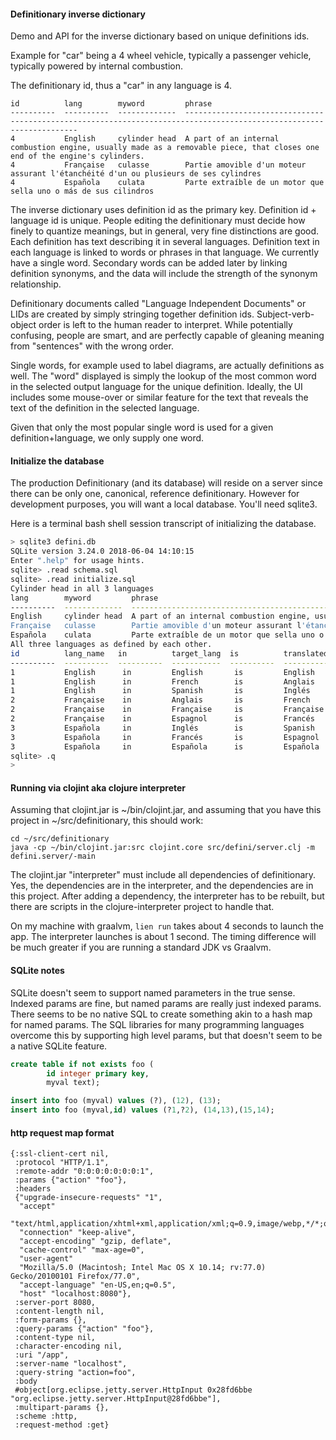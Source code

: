 #### Definitionary inverse dictionary

Demo and API for the inverse dictionary based on unique definitions ids.

Example for "car" being a 4 wheel vehicle, typically a passenger vehicle, typically powered by internal combustion.

The definitionary id, thus a "car" in any language is 4. 

```
id          lang        myword         phrase
----------  ----------  -------------  --------------------------------------------------------------------------------------------------------------------
4           English     cylinder head  A part of an internal combustion engine, usually made as a removable piece, that closes one end of the engine's cylinders.
4           Française   culasse        Partie amovible d'un moteur assurant l'étanchéité d'un ou plusieurs de ses cylindres
4           Española    culata         Parte extraíble de un motor que sella uno o más de sus cilindros
```


The inverse dictionary uses definition id as the primary key. Definition id + language id is unique. People
editing the definitionary must decide how finely to quantize meanings, but in general, very fine distinctions
are good. Each definition has text describing it in several languages. Definition text in each language is
linked to words or phrases in that language. We currently have a single word. Secondary words can be added
later by linking definition synonyms, and the data will include the strength of the synonym relationship.

Definitionary documents called "Language Independent Documents" or LIDs are created by simply stringing
together definition ids. Subject-verb-object order is left to the human reader to interpret. While potentially
confusing, people are smart, and are perfectly capable of gleaning meaning from "sentences" with the wrong
order. 

Single words, for example used to label diagrams, are actually definitions as well. The "word" displayed is
simply the lookup of the most common word in the selected output language for the unique definition. Ideally,
the UI includes some mouse-over or similar feature for the text that reveals the text of the definition in the
selected language.

Given that only the most popular single word is used for a given definition+language, we only supply one word.

#### Initialize the database

The production Definitionary (and its database) will reside on a server since there can be only one,
canonical, reference definitionary. However for development purposes, you will want a local database. You'll
need sqlite3.

Here is a terminal bash shell session transcript of initializing the database. 

```bash
> sqlite3 defini.db
SQLite version 3.24.0 2018-06-04 14:10:15
Enter ".help" for usage hints.
sqlite> .read schema.sql
sqlite> .read initialize.sql
Cylinder head in all 3 languages
lang        myword         phrase
----------  -------------  --------------------------------------------------------------------------------------------------------------------
English     cylinder head  A part of an internal combustion engine, usually made as a removable piece, that closes one end of the engine's cylinders.
Française   culasse        Partie amovible d'un moteur assurant l'étanchéité d'un ou plusieurs de ses cylindres
Española    culata         Parte extraíble de un motor que sella uno o más de sus cilindros
All three languages as defined by each other.
id          lang_name   in          target_lang  is          translated_name  in_lang
----------  ----------  ----------  -----------  ----------  ---------------  ----------
1           English      in         English       is         English          1
1           English      in         French        is         Anglais          2
1           English      in         Spanish       is         Inglés           3
2           Française    in         Anglais       is         French           1
2           Française    in         Française     is         Française        2
2           Française    in         Espagnol      is         Francés          3
3           Española     in         Inglés        is         Spanish          1
3           Española     in         Francés       is         Espagnol         2
3           Española     in         Española      is         Española         3
sqlite> .q
>
```


#### Running via clojint aka clojure interpreter

Assuming that clojint.jar is ~/bin/clojint.jar, and assuming that you have
this project in ~/src/definitionary, this should work:

```
cd ~/src/definitionary
java -cp ~/bin/clojint.jar:src clojint.core src/defini/server.clj -m defini.server/-main
```

The clojint.jar "interpreter" must include all dependencies of definitionary. Yes, the dependencies are in the
interpreter, and the dependencies are in this project. After adding a dependency, the interpreter has to be
rebuilt, but there are scripts in the clojure-interpreter project to handle that. 

On my machine with graalvm, `lien run` takes about 4
seconds to launch the app. The interpreter launches is about 1 second. The timing difference will be much
greater if you are running a standard JDK vs Graalvm.


#### SQLite notes

SQLite doesn't seem to support named parameters in the true sense. Indexed params are fine, but named params
are really just indexed params. There seems to be no native SQL to create something akin to a hash map for
named params. The SQL libraries for many programming languages overcome this by supporting high level params,
but that doesn't seem to be a native SQLite feature.

```sql
create table if not exists foo (
        id integer primary key,
        myval text);

insert into foo (myval) values (?), (12), (13);
insert into foo (myval,id) values (?1,?2), (14,13),(15,14);
```


#### http request map format

```
{:ssl-client-cert nil,
 :protocol "HTTP/1.1",
 :remote-addr "0:0:0:0:0:0:0:1",
 :params {"action" "foo"},
 :headers
 {"upgrade-insecure-requests" "1",
  "accept"
  "text/html,application/xhtml+xml,application/xml;q=0.9,image/webp,*/*;q=0.8",
  "connection" "keep-alive",
  "accept-encoding" "gzip, deflate",
  "cache-control" "max-age=0",
  "user-agent"
  "Mozilla/5.0 (Macintosh; Intel Mac OS X 10.14; rv:77.0) Gecko/20100101 Firefox/77.0",
  "accept-language" "en-US,en;q=0.5",
  "host" "localhost:8080"},
 :server-port 8080,
 :content-length nil,
 :form-params {},
 :query-params {"action" "foo"},
 :content-type nil,
 :character-encoding nil,
 :uri "/app",
 :server-name "localhost",
 :query-string "action=foo",
 :body
 #object[org.eclipse.jetty.server.HttpInput 0x28fd6bbe "org.eclipse.jetty.server.HttpInput@28fd6bbe"],
 :multipart-params {},
 :scheme :http,
 :request-method :get}
```
